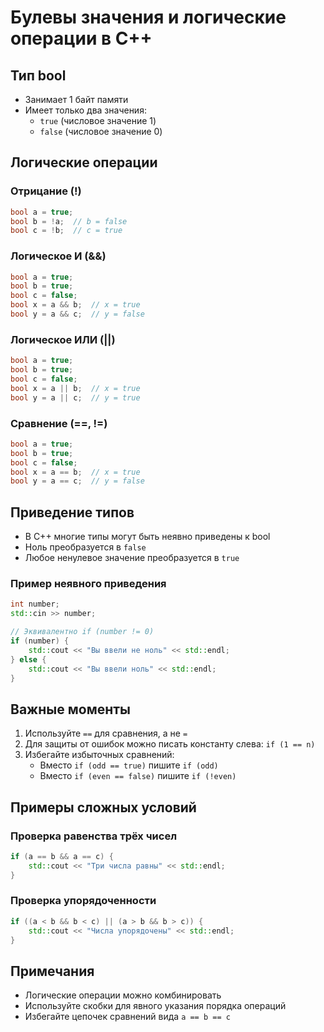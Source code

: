 # Булевы значения и логические операции в C++

## Тип bool
- Занимает 1 байт памяти
- Имеет только два значения:
  - `true` (числовое значение 1)
  - `false` (числовое значение 0)

## Логические операции

### Отрицание (!)
```cpp
bool a = true;
bool b = !a;  // b = false
bool c = !b;  // c = true
```

### Логическое И (&&)
```cpp
bool a = true;
bool b = true;
bool c = false;
bool x = a && b;  // x = true
bool y = a && c;  // y = false
```

### Логическое ИЛИ (||)
```cpp
bool a = true;
bool b = true;
bool c = false;
bool x = a || b;  // x = true
bool y = a || c;  // y = true
```

### Сравнение (==, !=)
```cpp
bool a = true;
bool b = true;
bool c = false;
bool x = a == b;  // x = true
bool y = a == c;  // y = false
```

## Приведение типов
- В C++ многие типы могут быть неявно приведены к bool
- Ноль преобразуется в `false`
- Любое ненулевое значение преобразуется в `true`

### Пример неявного приведения
```cpp
int number;
std::cin >> number;

// Эквивалентно if (number != 0)
if (number) {
    std::cout << "Вы ввели не ноль" << std::endl;
} else {
    std::cout << "Вы ввели ноль" << std::endl;
}
```

## Важные моменты
1. Используйте `==` для сравнения, а не `=`
2. Для защиты от ошибок можно писать константу слева: `if (1 == n)`
3. Избегайте избыточных сравнений:
   - Вместо `if (odd == true)` пишите `if (odd)`
   - Вместо `if (even == false)` пишите `if (!even)`

## Примеры сложных условий

### Проверка равенства трёх чисел
```cpp
if (a == b && a == c) {
    std::cout << "Три числа равны" << std::endl;
}
```

### Проверка упорядоченности
```cpp
if ((a < b && b < c) || (a > b && b > c)) {
    std::cout << "Числа упорядочены" << std::endl;
}
```

## Примечания
- Логические операции можно комбинировать
- Используйте скобки для явного указания порядка операций
- Избегайте цепочек сравнений вида `a == b == c` 